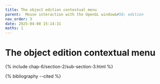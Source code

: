 ```yaml
---
title: The object edition contextual menu
parent:  Mouse interaction with the OpenGL window&#58; edition
nav_order: 3
date: 2025-04-08 15:14:31
maths: 1
---
```


# The object edition contextual menu

{% include chap-6/section-2/sub-section-3.html %}

{% bibliography --cited %}

